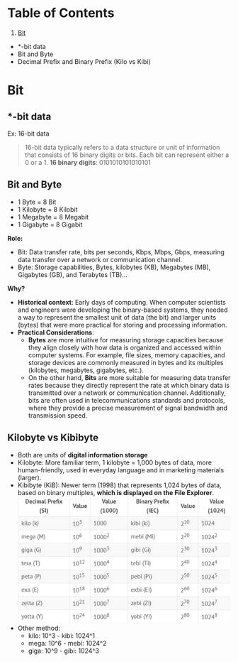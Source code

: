 # Table of Contents
1. [Bit](#bit)
  - *-bit data
  - Bit and Byte
  - Decimal Prefix and Binary Prefix (Kilo vs Kibi)

# Bit
## *-bit data
Ex: 16-bit data

> 16-bit data typically refers to a data structure or unit of information that consists of 16 binary digits or bits. Each bit can represent either a 0 or a 1. **16 binary digits**: 0101010101010101

## Bit and Byte
- 1 Byte = 8 Bit
- 1 Kilobyte = 8 Kilobit
- 1 Megabyte = 8 Megabit
- 1 Gigabyte = 8 Gigabit

**Role:**
- Bit: Data transfer rate, bits per seconds, Kbps, Mbps, Gbps, measuring data transfer over a network or communication channel. 
- Byte: Storage capabilities, Bytes, kilobytes (KB), Megabytes (MB), Gigabytes (GB), and Terabytes (TB)...

**Why?**
- **Historical context**: Early days of computing. When computer scientists and engineers were developing the binary-based systems, they needed a way to represent the smallest unit of data (the bit) and larger units (bytes) that were more practical for storing and processing information. 
- **Practical Considerations**: 
  + **Bytes** are more intuitive for measuring storage capacities because they align closely with how data is organized and accessed within computer systems. For example, file sizes, memory capacities, and storage devices are commonly measured in bytes and its multiples (kilobytes, megabytes, gigabytes, etc.). 
  + On the other hand, **Bits** are more suitable for measuring data transfer rates because they directly represent the rate at which binary data is transmitted over a network or communication channel. Additionally, bits are often used in telecommunications standards and protocols, where they provide a precise measurement of signal bandwidth and transmission speed.

## Kilobyte vs Kibibyte
- Both are units of **digital information storage**
- Kilobyte: More familiar term, 1 kilobyte = 1,000 bytes of data, more human-friendly, used in everyday language and in marketing materials (larger). 
- Kibibyte (KiB): Newer term (1998) that represents 1,024 bytes of data, based on binary multiples, **which is displayed on the File Explorer**. 
![Table of Decimal Prefix and Binary Prefix](Images/CS%201%20Decimal%20and%20Binary%20Prefix.png)
- Other method:
  + kilo: 10^3 - kibi: 1024^1
  + mega: 10^6 - mebi: 1024^2
  + giga: 10^9 - gibi: 1024^3 